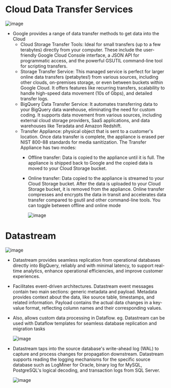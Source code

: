 # Cloud Data Transfer Services

  ![image](https://github.com/user-attachments/assets/b27488b4-2c16-472d-baf4-1a630bc087d2)

- Google provides a range of data transfer methods to get data into the Cloud
  - Cloud Storage Transfer Tools: Ideal for small transfers (up to a few terabytes) directly from your computer. These include the user-friendly Google Cloud Console interface, a JSON API for programmatic access, and the powerful GSUTIL command-line tool for scripting transfers.
  - Storage Transfer Service: This managed service is perfect for larger online data transfers (petabytes!) from various sources, including other clouds, on-premises storage, or even between buckets within Google Cloud. It offers features like recurring transfers, scalability to handle high-speed data movement (10s of Gbps), and detailed transfer logs.
  - BigQuery Data Transfer Service: It automates transferring data to your BigQuery data warehouse, eliminating the need for custom coding. It supports data movement from various sources, including external cloud storage providers, SaaS applications, and data warehouses like Teradata and Amazon Redshift.
  - Transfer Appliance: physical object that is sent to a customer's location. Once data transfer is complete, the appliance is erased per NIST 800-88 standards for media sanitization. The Transfer Appliance has two modes:
    - Offline transfer: Data is copied to the appliance until it is full. The appliance is shipped back to Google and the copied data is moved to your Cloud Storage bucket.
    - Online transfer: Data copied to the appliance is streamed to your Cloud Storage bucket. After the data is uploaded to your Cloud Storage bucket, it is removed from the appliance. Online transfer compresses and encrypts the data in transit and accelerates data transfer compared to gsutil and other command-line tools. You can toggle between offline and online mode

        ![image](https://github.com/user-attachments/assets/b80d28c1-0668-46c4-b73d-d7a4cef2569f)


# Datastream

  ![image](https://github.com/user-attachments/assets/c0e8e97a-2f0e-458d-9d48-ba375c0ad067)

- Datastream provides seamless replication from operational databases directly into BigQuery, reliably and with minimal latency, to support real-time analytics, enhance operational efficiencies, and improve customer experiences.
- Facilitates event-driven architectures. Datastream event messages contain two main sections: generic metadata and payload. Metadata provides context about the data, like source table, timestamps, and related information. Payload contains the actual data changes in a key-value format, reflecting column names and their corresponding values.

- Also, allows custom data processing in Dataflow. eg. Datastream can be used with Dataflow templates for seamless database replication and migration tasks

    ![image](https://github.com/user-attachments/assets/e4612ff7-8c21-4e84-8bf9-58cda20c348f)

- Datastream taps into the source database's write-ahead log (WAL) to capture and process changes for propagation downstream. Datastream supports reading the logging mechanisms for the specific source database such as LogMiner for Oracle, binary log for MySQL, PostgreSQL's logical decoding, and transaction logs from SQL Server.

    ![image](https://github.com/user-attachments/assets/557041a1-4178-42ce-9bdc-cf9f937c52cf)




